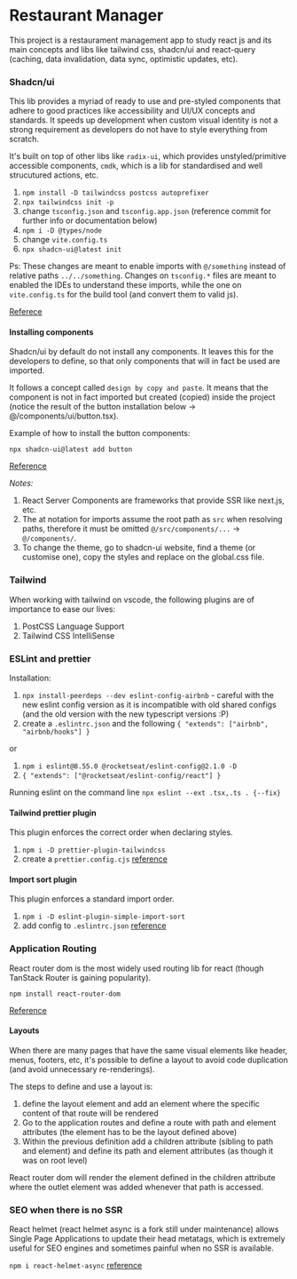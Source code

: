 # Restaurant Manager

This project is a restaurament management app to study react js and its main concepts and libs like tailwind css, shadcn/ui and react-query (caching, data invalidation, data sync, optimistic updates, etc).


### Shadcn/ui

This lib provides a myriad of ready to use and pre-styled components that adhere to good practices like accessibility and UI/UX concepts and standards. 
It speeds up development when custom visual identity is not a strong requirement as developers do not have to style everything from scratch.

It's built on top of other libs like `radix-ui`, which provides unstyled/primitive accessible components, `cmdk`, which is a lib for standardised and well strucutured actions, etc.

1. `npm install -D tailwindcss postcss autoprefixer`
2. `npx tailwindcss init -p`
3. change `tsconfig.json` and `tsconfig.app.json` (reference commit for further info or documentation below)
4. `npm i -D @types/node`
5. change `vite.config.ts`
6. `npx shadcn-ui@latest init`


Ps: These changes are meant to enable imports with `@/something` instead of relative paths `../../something`. Changes on `tsconfig.*` files are meant to enabled the IDEs to understand these imports, while the one on `vite.config.ts` for the build tool (and convert them to valid js).

[Referece](https://ui.shadcn.com/docs/installation/vite)

#### Installing components

Shadcn/ui by default do not install any components. It leaves this for the developers to define, so that only components that will in fact be used are imported.

It follows a concept called `design by copy and paste`. It means that the component is not in fact imported but created (copied) inside the project (notice the result of the button installation below -> @/components/ui/button.tsx).

Example of how to install the button components:

`npx shadcn-ui@latest add button`

[Reference](https://ui.shadcn.com/docs/components/button`)


_Notes:_

1. React Server Components are frameworks that provide SSR like next.js, etc.
2. The at notation for imports assume the root path as `src` when resolving paths, therefore it must be omitted `@/src/components/...` -> `@/components/`.
3. To change the theme, go to shadcn-ui website, find a theme (or customise one), copy the styles and replace on the global.css file.

### Tailwind

When working with tailwind on vscode, the following plugins are of importance to ease our lives:

1. PostCSS Language Support
2. Tailwind CSS IntelliSense


### ESLint and prettier

Installation:

1. `npx install-peerdeps --dev eslint-config-airbnb` - careful with the new eslint config version as it is incompatible with old shared configs (and the old version with the new typescript versions :P)  
2. create a `.eslintrc.json` and the following `{ "extends": ["airbnb", "airbnb/hooks"] }`

or

1. `npm i eslint@8.55.0 @rocketseat/eslint-config@2.1.0 -D`
2. `{ "extends": ["@rocketseat/eslint-config/react"] }`

Running eslint on the command line `npx eslint --ext .tsx,.ts . {--fix}` 

#### Tailwind prettier plugin

This plugin enforces the correct order when declaring styles.

1. `npm i -D prettier-plugin-tailwindcss`
2. create a `prettier.config.cjs` [reference](https://github.com/tailwindlabs/prettier-plugin-tailwindcss)


#### Import sort plugin

This plugin enforces a standard import order.

1. `npm i -D eslint-plugin-simple-import-sort`  
2. add config to `.eslintrc.json` [reference](https://github.com/lydell/eslint-plugin-simple-import-sort)


### Application Routing

React router dom is the most widely used routing lib for react (though TanStack Router is gaining popularity).

`npm install react-router-dom `

[Reference](https://reactrouter.com/en/main/start/tutorial)


#### Layouts

When there are many pages that have the same visual elements like header, menus, footers, etc, it's possible to define a layout to avoid code duplication (and avoid unnecessary re-renderings).


The steps to define and use a layout is:

1. define the layout element and add an <Outlet /> element where the specific content of that route will be rendered
2. Go to the application routes and define a route with path and element attributes (the element has to be the layout defined above)
3. Within the previous definition add a children attribute (sibling to path and element) and define its path and element attributes (as though it was on root level)

React router dom will render the element defined in the children attribute where the outlet element was added whenever that path is accessed.


### SEO when there is no SSR

React helmet (react helmet async is a fork still under maintenance) allows Single Page Applications to update their head metatags, which is extremely useful for SEO engines and sometimes painful when no SSR is available.


`npm i react-helmet-async` [reference](https://github.com/staylor/react-helmet-async)



